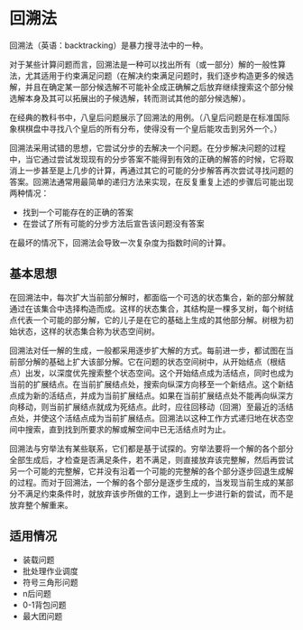 # 回溯法

回溯法（英语：backtracking）是暴力搜寻法中的一种。

对于某些计算问题而言，回溯法是一种可以找出所有（或一部分）解的一般性算法，尤其适用于约束满足问题（在解决约束满足问题时，我们逐步构造更多的候选解，并且在确定某一部分候选解不可能补全成正确解之后放弃继续搜索这个部分候选解本身及其可以拓展出的子候选解，转而测试其他的部分候选解）。

在经典的教科书中，八皇后问题展示了回溯法的用例。（八皇后问题是在标准国际象棋棋盘中寻找八个皇后的所有分布，使得没有一个皇后能攻击到另外一个。）

回溯法采用试错的思想，它尝试分步的去解决一个问题。在分步解决问题的过程中，当它通过尝试发现现有的分步答案不能得到有效的正确的解答的时候，它将取消上一步甚至是上几步的计算，再通过其它的可能的分步解答再次尝试寻找问题的答案。回溯法通常用最简单的递归方法来实现，在反复重复上述的步骤后可能出现两种情况：

- 找到一个可能存在的正确的答案
- 在尝试了所有可能的分步方法后宣告该问题没有答案

在最坏的情况下，回溯法会导致一次复杂度为指数时间的计算。

## 基本思想

在回溯法中，每次扩大当前部分解时，都面临一个可选的状态集合，新的部分解就通过在该集合中选择构造而成。这样的状态集合，其结构是一棵多叉树，每个树结点代表一个可能的部分解，它的儿子是在它的基础上生成的其他部分解。树根为初始状态，这样的状态集合称为状态空间树。

回溯法对任一解的生成，一般都采用逐步扩大解的方式。每前进一步，都试图在当前部分解的基础上扩大该部分解。它在问题的状态空间树中，从开始结点（根结点）出发，以深度优先搜索整个状态空间。这个开始结点成为活结点，同时也成为当前的扩展结点。在当前扩展结点处，搜索向纵深方向移至一个新结点。这个新结点成为新的活结点，并成为当前扩展结点。如果在当前扩展结点处不能再向纵深方向移动，则当前扩展结点就成为死结点。此时，应往回移动（回溯）至最近的活结点处，并使这个活结点成为当前扩展结点。回溯法以这种工作方式递归地在状态空间中搜索，直到找到所要求的解或解空间中已无活结点时为止。

回溯法与穷举法有某些联系，它们都是基于试探的。穷举法要将一个解的各个部分全部生成后，才检查是否满足条件，若不满足，则直接放弃该完整解，然后再尝试另一个可能的完整解，它并没有沿着一个可能的完整解的各个部分逐步回退生成解的过程。而对于回溯法，一个解的各个部分是逐步生成的，当发现当前生成的某部分不满足约束条件时，就放弃该步所做的工作，退到上一步进行新的尝试，而不是放弃整个解重来。

## 适用情况

- 装载问题
- 批处理作业调度
- 符号三角形问题
- n后问题
- 0-1背包问题
- 最大团问题